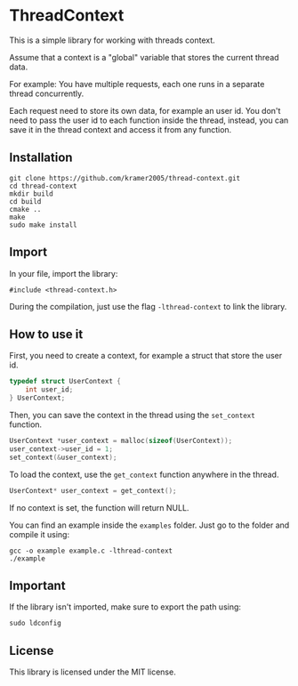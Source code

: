 # ThreadContext

This is a simple library for working with threads context.

Assume that a context is a "global" variable that stores the current thread data.

For example:
 You have multiple requests, each one runs in a separate thread concurrently.

 Each request need to store its own data, for example an user id.
 You don't need to pass the user id to each function inside the thread, instead, you can save it in the thread context and access it from any function.

## Installation

    git clone https://github.com/kramer2005/thread-context.git
    cd thread-context
    mkdir build
    cd build
    cmake ..
    make
    sudo make install

## Import

In your file, import the library:

    #include <thread-context.h>

During the compilation, just use the flag `-lthread-context` to link the library.

## How to use it

First, you need to create a context, for example a struct that store the user id.

```c
typedef struct UserContext {
    int user_id;
} UserContext;
```

Then, you can save the context in the thread using the `set_context` function.

```c
UserContext *user_context = malloc(sizeof(UserContext));
user_context->user_id = 1;
set_context(&user_context);
```

To load the context, use the `get_context` function anywhere in the thread.

```c
UserContext* user_context = get_context();
```

If no context is set, the function will return NULL.

You can find an example inside the `examples` folder.
Just go to the folder and compile it using:

    gcc -o example example.c -lthread-context
    ./example

## Important

If the library isn't imported, make sure to export the path using:

    sudo ldconfig

## License

This library is licensed under the MIT license.
